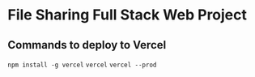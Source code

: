 # File Sharing Full Stack Web Project

## Commands to deploy to Vercel

`npm install -g vercel`
`vercel`
`vercel --prod`
